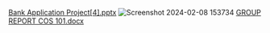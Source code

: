 [Bank Application Project[4].pptx](https://github.com/tanko16/bank-gui-app/files/14207402/Bank.Application.Project.4.pptx)
![Screenshot 2024-02-08 153734](https://github.com/tanko16/bank-gui-app/assets/159142382/f795e1e0-d837-412f-b0dd-6793c41f4f65)
[GROUP REPORT COS 101.docx](https://github.com/tanko16/bank-gui-app/files/14212315/GROUP.REPORT.COS.101.docx)
